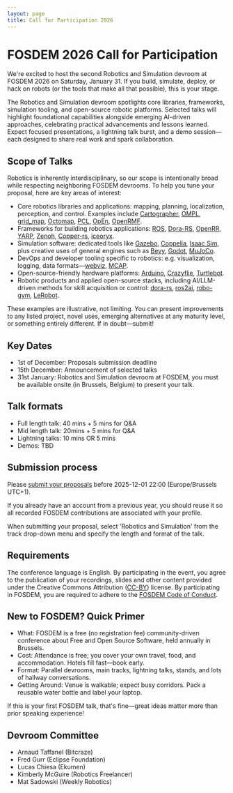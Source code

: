 ```yaml
---
layout: page
title: Call for Participation 2026
---
```


# FOSDEM 2026 Call for Participation

We're excited to host the second Robotics and Simulation devroom at FOSDEM 2026 on Saturday, January 31. If you build, simulate, deploy, or hack on robots (or the tools that make all that possible), this is your stage.

The Robotics and Simulation devroom spotlights core libraries, frameworks, simulation tooling, and open-source robotic platforms. Selected talks will highlight foundational capabilities alongside emerging AI-driven approaches, celebrating practical advancements and lessons learned. Expect focused presentations, a lightning talk burst, and a demo session—each designed to share real work and spark collaboration.

## Scope of Talks

Robotics is inherently interdisciplinary, so our scope is intentionally broad while respecting neighboring FOSDEM devrooms. To help you tune your proposal, here are key areas of interest:
* Core robotics libraries and applications: mapping, planning, localization, perception, and control. Examples include [Cartographer], [OMPL], [grid_map], [Octomap], [PCL], [OpEn], [OpenRMF].
* Frameworks for building robotics applications: [ROS], [Dora-RS], [OpenRR], [YARP], [Zenoh], [Copper-rs], [iceoryx].
* Simulation software: dedicated tools like [Gazebo], [Coppelia], [Isaac Sim], plus creative uses of general engines such as [Bevy], [Godot], [MuJoCo].
* DevOps and developer tooling specific to robotics: e.g. visualization, logging, data formats—[webviz], [MCAP].
* Open-source-friendly hardware platforms: [Arduino], [Crazyflie], [Turtlebot].
* Robotic products and applied open-source stacks, including AI/LLM-driven methods for skill acquisition or control: [dora-rs], [ros2ai], [robo-gym], [LeRobot].

These examples are illustrative, not limiting. You can present improvements to any listed project, novel uses, emerging alternatives at any maturity level, or something entirely different. If in doubt—submit!

## Key Dates
* 1st of December: Proposals submission deadline
* 15th December: Announcement of selected talks
* 31st January: Robotics and Simulation devroom at FOSDEM, you must be available onsite (in Brussels, Belgium) to present your talk.

## Talk formats
* Full length talk: 40 mins + 5 mins for Q&A
* Mid length talk: 20mins + 5 mins for Q&A
* Lightning talks: 10 mins OR 5 mins
* Demos: TBD

## Submission process
Please [submit your proposals](https://fosdem.org/submit) before 2025-12-01 22:00 (Europe/Brussels UTC+1).

If you already have an account from a previous year, you should reuse it so all recorded FOSDEM contributions are associated with your profile.

When submitting your proposal, select 'Robotics and Simulation' from the track drop-down menu and specify the length and format of the talk.

## Requirements
The conference language is English. By participating in the event, you agree to the publication of your recordings, slides and other content provided under the Creative Commons Attribution ([CC-BY]) license. By participating in FOSDEM, you are required to adhere to the [FOSDEM Code of Conduct].

## New to FOSDEM? Quick Primer
* What: FOSDEM is a free (no registration fee) community-driven conference about Free and Open Source Software, held annually in Brussels.
* Cost: Attendance is free; you cover your own travel, food, and accommodation. Hotels fill fast—book early.
* Format: Parallel devrooms, main tracks, lightning talks, stands, and lots of hallway conversations.
* Getting Around: Venue is walkable; expect busy corridors. Pack a reusable water bottle and label your laptop.

If this is your first FOSDEM talk, that's fine—great ideas matter more than prior speaking experience!

## Devroom Committee

* Arnaud Taffanel (Bitcraze)
* Fred Gurr (Eclipse Foundation)
* Lucas Chiesa (Ekumen)
* Kimberly McGuire (Robotics Freelancer)
* Mat Sadowski (Weekly Robotics)


[Arduino]: https://arduino.cc
[Bevy]: https://bevyengine.org/
[Cartographer]: https://google-cartographer.readthedocs.io
[Coppelia]: https://manual.coppeliarobotics.com/
[Copper-rs]: https://github.com/copper-project/copper-rs
[Crazyflie]: https://bitcraze.io/products/crazyflie-2-1-plus/
[dora-rs]: https://dora-rs.ai
[Eclipse iceoryx]: https://iceoryx.io/
[Gazebo]: https://gazebosim.org/home
[Godot]: https://godotengine.org/
[grid_map]: https://github.com/ANYbotics/grid_map
[iceoryx]: https://iceoryx.io/
[Isaac Sim]: https://github.com/isaac-sim/IsaacSim
[LeRobot]: https://huggingface.co/docs/lerobot/
[MCAP]: https://mcap.dev
[MuJoCo]: https://github.com/google-deepmind/mujoco
[Octomap]: https://octomap.github.io
[OMPL]: https://ompl.kavrakilab.org
[OpEn]: https://alphaville.github.io/optimization-engine/
[OpenRMF]: https://www.open-rmf.org
[OpenRR]: https://github.com/openrr/openrr
[PCL]: https://pointclouds.org
[robo-gym]: https://www.robogym.net
[ROS]: https://ros.org/
[ros2ai]: https://github.com/fujitatomoya/ros2ai
[Turtlebot]: https://www.turtlebot.com
[webviz]: https://webviz.io
[YARP]: https://www.yarp.it/latest/
[Zenoh]: https://zenoh.io/
[FOSDEM Code of Conduct]: https://fosdem.org/2026/practical/conduct/
[CC-BY]: https://creativecommons.org/licenses/by/2.0/be/deed.en